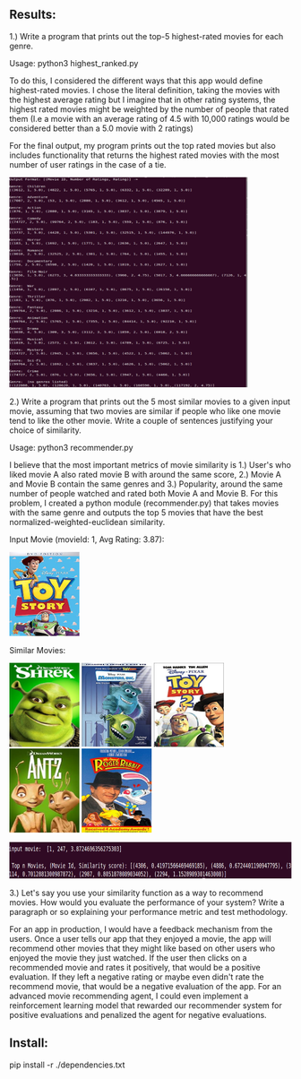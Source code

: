 ## Results:
1.) Write a program that prints out the top-5 highest-rated movies for each genre. 

Usage: python3 highest_ranked.py

To do this, I considered the different ways that this app would define highest-rated movies. I chose the literal definition, taking the movies with the highest average rating but I imagine that in other rating systems, the highest rated movies might be weighted by the number of people that rated them (I.e a movie with an average rating of 4.5 with 10,000 ratings would be considered better than a 5.0 movie with 2 ratings)

For the final output, my program prints out the top rated movies but also includes functionality that returns the highest rated movies with the most number of user ratings in the case of a tie.

<img src="https://github.com/julianweisbord/AppSheetChallenge/blob/master/imgs/highest_rated.png" width="425" height="375"/>

2.) Write a program that prints out the 5 most similar movies to a given input movie, assuming that two movies are similar if people who like one movie tend to like the other movie. Write a couple of sentences justifying your choice of similarity.

Usage: python3 recommender.py <movie id>

I believe that the most important metrics of movie similarity is 1.) User's who liked movie A also rated movie B with around the same score, 2.) Movie A and Movie B contain the same genres and 3.) Popularity, around the same number of people watched and rated both Movie A and Movie B. For this problem, I created a python module (recommender.py) that takes movies with the same genre and outputs the top 5 movies that have the best normalized-weighted-euclidean similarity.

Input Movie (movieId: 1, Avg Rating: 3.87):


<img src="https://github.com/julianweisbord/AppSheetChallenge/blob/master/imgs/toy_story.jpg" width="125" height="150"/>


Similar Movies:

<p float="left">
	<img src="https://github.com/julianweisbord/AppSheetChallenge/blob/master/imgs/shrek.jpg" width="125" height="150"/>
	<img src="https://github.com/julianweisbord/AppSheetChallenge/blob/master/imgs/monsters_inc.jpg" width="125" height="150"/>
	<img src="https://github.com/julianweisbord/AppSheetChallenge/blob/master/imgs/toy_story2.jpg" width="125" height="150"/>
	<img src="https://github.com/julianweisbord/AppSheetChallenge/blob/master/imgs/Antz.jpeg" width="125" height="150"/>
	<img src="https://github.com/julianweisbord/AppSheetChallenge/blob/master/imgs/who_framed_roger_rabbit.jpg" width="125" height="150"/>
	
</p>


<img src="https://github.com/julianweisbord/AppSheetChallenge/blob/master/imgs/part2.png" width="700" height="65"/>


3.) Let's say you use your similarity function as a way to recommend movies. How would you evaluate the performance of your system? Write a paragraph or so explaining your performance metric and test methodology. 

For an app in production, I would have a feedback mechanism from the users. Once a user tells our app that they enjoyed a movie, the app will recommend other movies that they might like based on other users who enjoyed the movie they just watched. If the user then clicks on a recommended movie and rates it positively, that would be a positive evaluation. If they left a negative rating or maybe even didn't rate the recommend movie, that would be a negative evaluation of the app. For an advanced movie recommending agent, I could even implement a reinforcement learning model that rewarded our recommender system for positive evaluations and penalized the agent for negative evaluations.

## Install:
pip install -r ./dependencies.txt
